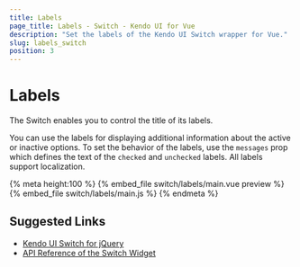 ```yaml
---
title: Labels
page_title: Labels - Switch - Kendo UI for Vue
description: "Set the labels of the Kendo UI Switch wrapper for Vue."
slug: labels_switch
position: 3
---
```


# Labels

The Switch enables you to control the title of its labels.

You can use the labels for displaying additional information about the active or inactive options. To set the behavior of the labels, use the `messages` prop which defines the text of the `checked` and `unchecked` labels. All labels support localization. 

{% meta height:100 %}
{% embed_file switch/labels/main.vue preview %}
{% embed_file switch/labels/main.js %}
{% endmeta %}

## Suggested Links

* [Kendo UI Switch for jQuery](https://docs.telerik.com/kendo-ui/controls/editors/switch/overview)
* [API Reference of the Switch Widget](https://docs.telerik.com/kendo-ui/api/javascript/ui/switch)
